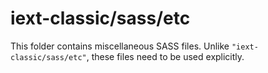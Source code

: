 # iext-classic/sass/etc

This folder contains miscellaneous SASS files. Unlike `"iext-classic/sass/etc"`, these files
need to be used explicitly.
